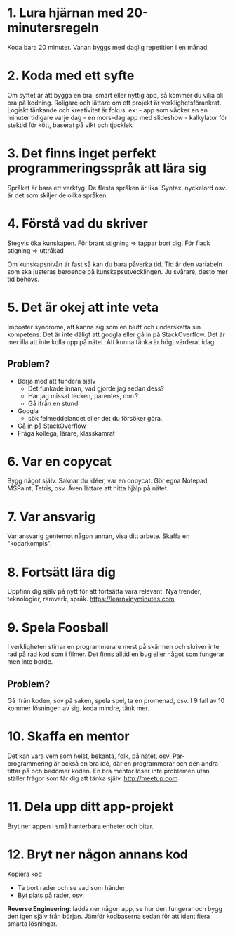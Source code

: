 
# 1. Lura hjärnan med 20-minutersregeln
Koda bara 20 minuter. Vanan byggs med daglig repetition i en månad.

# 2. Koda med ett syfte
Om syftet är att bygga en bra, smart eller nyttig app, så kommer du vilja bli bra på kodning. Roligare och lättare om ett projekt är verklighetsförankrat.
Logiskt tänkande och kreativitet är fokus.
	ex:
	- app som väcker en en minuter tidigare varje dag
	- en mors-dag app med slideshow
	- kalkylator för stektid för kött, baserat på vikt och tjocklek

# 3. Det finns inget perfekt programmeringsspråk att lära sig
Språket är bara ett verktyg. De flesta språken är lika. Syntax, nyckelord osv. är det som skiljer de olika språken.

# 4. Förstå vad du skriver
Stegvis öka kunskapen.
För brant stigning => tappar bort dig.
För flack stigning => uttråkad

Om kunskapsnivån är fast så kan du bara påverka tid. Tid är den variabeln som ska justeras beroende på kunskapsutvecklingen. Ju svårare, desto mer tid behövs.

# 5. Det är okej att inte veta
Imposter syndrome, att känna sig som en bluff och underskatta sin kompetens.
Det är inte dåligt att googla eller gå in på StackOverflow. Det är mer illa att inte kolla upp på nätet. Att kunna tänka är högt värderat idag.

## Problem?
- Börja med att fundera själv
	- Det funkade innan, vad gjorde jag sedan dess?
	- Har jag missat tecken, parentes, mm.?
	- Gå ifrån en stund
- Googla
	- sök felmeddelandet eller det du försöker göra.
- Gå in på StackOverflow
- Fråga kollega, lärare, klasskamrat

# 6. Var en copycat
Bygg något själv. Saknar du idéer, var en copycat. Gör egna Notepad, MSPaint, Tetris, osv. Även lättare att hitta hjälp på nätet.

# 7. Var ansvarig
Var ansvarig gentemot någon annan, visa ditt arbete. Skaffa en "kodarkompis".

# 8. Fortsätt lära dig
Uppfinn dig själv på nytt för att fortsätta vara relevant. 
Nya trender, teknologier, ramverk, språk.
https://learnxinyminutes.com

# 9. Spela Foosball
I verkligheten stirrar en programmerare mest på skärmen och skriver inte rad på rad kod som i filmer.
Det finns alltid en bug eller något som fungerar men inte borde.
## Problem? 
Gå ifrån koden, sov på saken, spela spel, ta en promenad, osv. I 9 fall av 10 kommer lösningen av sig. koda mindre, tänk mer.

# 10. Skaffa en mentor
Det kan vara vem som helst, bekanta, folk, på nätet, osv. 
Par-programmering är också en bra idé, där en programmerar och den andra tittar på och bedömer koden.
En bra mentor löser inte problemen utan ställer frågor som får dig att tänka själv.
http://meetup.com

# 11. Dela upp ditt app-projekt
Bryt ner appen i små hanterbara enheter och bitar.

# 12. Bryt ner någon annans kod
 Kopiera kod
- Ta bort rader och se vad som händer
- Byt plats på rader, osv.

__Reverse Engineering__: ladda ner någon app, se hur den fungerar och bygg den igen själv från början. Jämför kodbaserna sedan för att identifiera smarta lösningar.